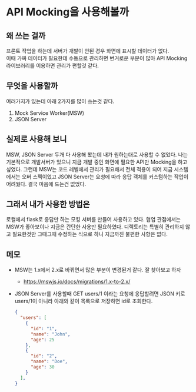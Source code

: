 # API Mocking을 사용해볼까

## 왜 쓰는 걸까

프론트 작업을 하는데 서버가 개발이 안된 경우 화면에 표시할 데이터가 없다.  
이때 가짜 데이터가 필요한데 수동으로 관리하면 번거로운 부분이 많아 API Mocking 라이브러리를 이용하면 관리가 편할것 같다.

## 무엇을 사용할까

여러가지가 있는데 아래 2가지를 많이 쓰는것 같다.

1. Mock Service Worker(MSW)
2. JSON Server

## 실제로 사용해 보니

MSW, JSON Server 두개 다 사용해 봤는데 내가 원하는대로 사용할 수 없었다.
나는 기본적으로 개발서버가 있으니 지금 개발 중인 화면에 필요한 API만 Mocking을 하고 싶었다.
그런데 MSW는 코드 레벨에서 관리가 필요해서 전체 적용이 되어 지금 시스템에서는 오버 스펙이었고 JSON Server는 요청에 따라 응답 객체를 커스텀하는 작업이 어려웠다.
결국 마음에 드는건 없었다.

## 그래서 내가 사용한 방법은

로컬에서 flask로 응답만 하는 모킹 서버를 만들어 사용하고 있다.
협업 관점에서는 MSW가 좋아보이나 지금은 간단한 사용만 필요하였다.
디렉토리는 특별히 관리하지 않고 필요한것만 그때그때 수정하는 식으로 하니 지금까진 불편한 사항은 없다.

## 메모

* MSW는 1.x에서 2.x로 바뀌면서 많은 부분이 변경된거 같다. 잘 찾아보고 하자
  * <https://mswjs.io/docs/migrations/1.x-to-2.x/>
* JSON Server를 사용할때 GET users/1 이라는 요청에 응답할려면 JSON 키로 users/1이 아니라 아래와 같이 목록으로 저장하면 id로 조회한다.

  ```json
  {
    "users": [
      {
        "id": "1",
        "name": "John",
        "age": 25
      },
      {
        "id": "2",
        "name": "Doe",
        "age": 30
      }
    ],
  }
  ```
